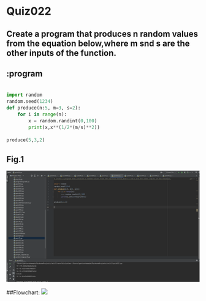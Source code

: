 # Quiz022

## Create a program that produces n random values from the equation below,where m snd s are the other inputs of the function.

## :program
```.py

import random
random.seed(1234)
def produce(n:5, m=3, s=2):
    for i in range(n):
        x = random.randint(0,100)
        print(x,x**(1/2*(m/s)**2))

produce(5,3,2)
```

## Fig.1
![](quiz022.png)

##Flowchart:
![](quiz010_flow.JPG)
